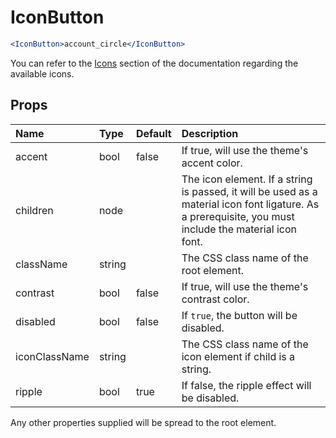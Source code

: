 IconButton
==========

```jsx
<IconButton>account_circle</IconButton>
```

You can refer to the [Icons](/style/icons) section of the documentation
regarding the available icons.

Props
-----

| Name | Type | Default | Description |
|:-----|:-----|:--------|:------------|
| accent | bool | false | If true, will use the theme's accent color. |
| children | node |  | The icon element. If a string is passed, it will be used as a material icon font ligature. As a prerequisite, you must include the material icon font. |
| className | string |  | The CSS class name of the root element. |
| contrast | bool | false | If true, will use the theme's contrast color. |
| disabled | bool | false | If `true`, the button will be disabled. |
| iconClassName | string |  | The CSS class name of the icon element if child is a string. |
| ripple | bool | true | If false, the ripple effect will be disabled. |

Any other properties supplied will be spread to the root element.
